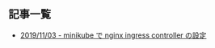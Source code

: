 ## 記事一覧

- [2019/11/03 - minikube で nginx ingress controller の設定](article/20191103-minikube_nginx_ingress_controller.md)